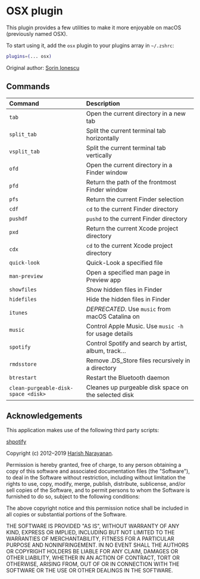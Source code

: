 # OSX plugin

This plugin provides a few utilities to make it more enjoyable on macOS (previously named OSX).

To start using it, add the `osx` plugin to your plugins array in `~/.zshrc`:

```zsh
plugins=(... osx)
```

Original author: [Sorin Ionescu](https://github.com/sorin-ionescu)

## Commands

| Command                             | Description                                           |
| :---------------------------------- | :---------------------------------------------------- |
| `tab`                               | Open the current directory in a new tab               |
| `split_tab`                         | Split the current terminal tab horizontally           |
| `vsplit_tab`                        | Split the current terminal tab vertically             |
| `ofd`                               | Open the current directory in a Finder window         |
| `pfd`                               | Return the path of the frontmost Finder window        |
| `pfs`                               | Return the current Finder selection                   |
| `cdf`                               | `cd` to the current Finder directory                  |
| `pushdf`                            | `pushd` to the current Finder directory               |
| `pxd`                               | Return the current Xcode project directory            |
| `cdx`                               | `cd` to the current Xcode project directory           |
| `quick-look`                        | Quick-Look a specified file                           |
| `man-preview`                       | Open a specified man page in Preview app              |
| `showfiles`                         | Show hidden files in Finder                           |
| `hidefiles`                         | Hide the hidden files in Finder                       |
| `itunes`                            | _DEPRECATED_. Use `music` from macOS Catalina on      |
| `music`                             | Control Apple Music. Use `music -h` for usage details |
| `spotify`                           | Control Spotify and search by artist, album, track…   |
| `rmdsstore`                         | Remove .DS\_Store files recursively in a directory    |
| `btrestart`                         | Restart the Bluetooth daemon                          |
| `clean-purgeable-disk-space <disk>` | Cleanes up purgeable disk space on the selected disk  |
## Acknowledgements

This application makes use of the following third party scripts:

[shpotify](https://github.com/hnarayanan/shpotify)

Copyright (c) 2012–2019 [Harish Narayanan](https://harishnarayanan.org/).

Permission is hereby granted, free of charge, to any person obtaining
a copy of this software and associated documentation files (the
"Software"), to deal in the Software without restriction, including
without limitation the rights to use, copy, modify, merge, publish,
distribute, sublicense, and/or sell copies of the Software, and to
permit persons to whom the Software is furnished to do so, subject to
the following conditions:

The above copyright notice and this permission notice shall be
included in all copies or substantial portions of the Software.

THE SOFTWARE IS PROVIDED "AS IS", WITHOUT WARRANTY OF ANY KIND,
EXPRESS OR IMPLIED, INCLUDING BUT NOT LIMITED TO THE WARRANTIES OF
MERCHANTABILITY, FITNESS FOR A PARTICULAR PURPOSE AND
NONINFRINGEMENT. IN NO EVENT SHALL THE AUTHORS OR COPYRIGHT HOLDERS BE
LIABLE FOR ANY CLAIM, DAMAGES OR OTHER LIABILITY, WHETHER IN AN ACTION
OF CONTRACT, TORT OR OTHERWISE, ARISING FROM, OUT OF OR IN CONNECTION
WITH THE SOFTWARE OR THE USE OR OTHER DEALINGS IN THE SOFTWARE.
